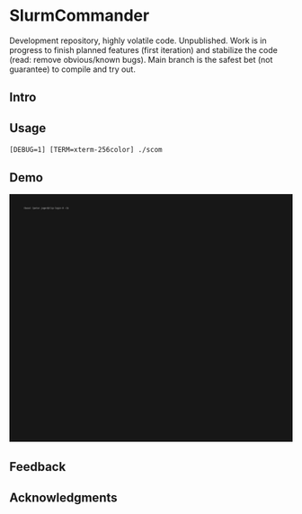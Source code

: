 
# SlurmCommander

Development repository, highly volatile code. Unpublished.
Work is in progress to finish planned features (first iteration) and stabilize the code (read: remove obvious/known bugs).
Main branch is the safest bet (not guarantee) to compile and try out.

## Intro

## Usage

```
[DEBUG=1] [TERM=xterm-256color] ./scom
```

## Demo

![demo](./sc-demo.gif)

## Feedback

## Acknowledgments
